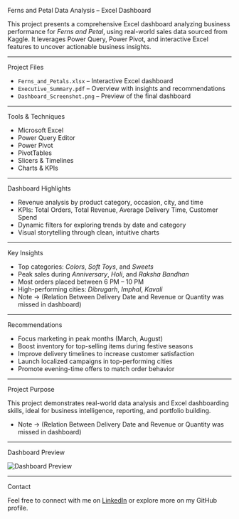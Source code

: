 Ferns and Petal Data Analysis – Excel Dashboard

This project presents a comprehensive Excel dashboard analyzing business performance for *Ferns and Petal*, using real-world sales data sourced from Kaggle. It leverages Power Query, Power Pivot, and interactive Excel features to uncover actionable business insights.

---

 Project Files

- `Ferns_and_Petals.xlsx` – Interactive Excel dashboard  
- `Executive_Summary.pdf` – Overview with insights and recommendations  
- `Dashboard_Screenshot.png` – Preview of the final dashboard

---

Tools & Techniques

- Microsoft Excel  
- Power Query Editor  
- Power Pivot  
- PivotTables  
- Slicers & Timelines  
- Charts & KPIs

---

Dashboard Highlights

- Revenue analysis by product category, occasion, city, and time  
- KPIs: Total Orders, Total Revenue, Average Delivery Time, Customer Spend  
- Dynamic filters for exploring trends by date and category  
- Visual storytelling through clean, intuitive charts

---

Key Insights

- Top categories: *Colors*, *Soft Toys*, and *Sweets*  
- Peak sales during *Anniversary*, *Holi*, and *Raksha Bandhan*  
- Most orders placed between 6 PM – 10 PM  
- High-performing cities: *Dibrugarh*, *Imphal*, *Kavali*
- Note -> (Relation Between Delivery Date and Revenue or Quantity was missed in dashboard)

---

Recommendations

- Focus marketing in peak months (March, August)  
- Boost inventory for top-selling items during festive seasons  
- Improve delivery timelines to increase customer satisfaction  
- Launch localized campaigns in top-performing cities  
- Promote evening-time offers to match order behavior

---

Project Purpose

This project demonstrates real-world data analysis and Excel dashboarding skills, ideal for business intelligence, reporting, and portfolio building.
- Note -> (Relation Between Delivery Date and Revenue or Quantity was missed in dashboard)


---

Dashboard Preview

![Dashboard Preview](Screenshot2025-07-02203828.png)

---

Contact

Feel free to connect with me on [LinkedIn](www.linkedin.com/in/ahmad-shahzad-46a744248) or explore more on my GitHub profile.

